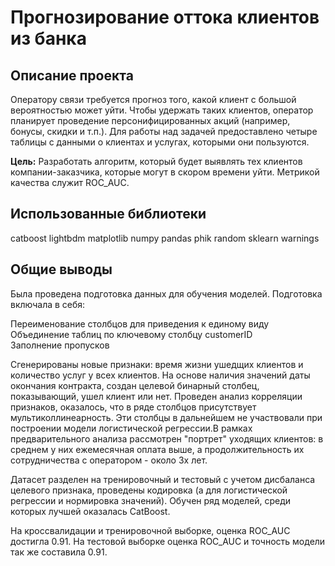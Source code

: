 # Прогнозирование оттока клиентов из банка
## Описание проекта
Оператору связи требуется прогноз того, какой клиент с большой вероятностью может уйти. Чтобы удержать таких клиентов, оператор планирует проведение персонифицированных акций (например, бонусы, скидки и т.п.). Для работы над задачей предоставлено четыре таблицы с данными о клиентах и услугах, которыми они пользуются.

**Цель:**
Разработать алгоритм, который будет выявлять тех клиентов компании-заказчика, которые могут в скором времени уйти. Метрикой качества служит ROC_AUC.


## Использованные библиотеки
catboost
lightbdm
matplotlib
numpy
pandas
phik
random
sklearn
warnings


## Общие выводы
Была проведена подготовка данных для обучения моделей. Подготовка включала в себя:

Переименование столбцов для приведения к единому виду  
Объединение таблиц по ключевому столбцу customerID  
Заполнение пропусков

Сгенерированы новые признаки: время жизни ушедщих клиентов и количество услуг у всех клиентов. На основе наличия значений даты окончания контракта, создан целевой бинарный столбец, показывающий, ушел клиент или нет. Проведен анализ корреляции признаков, оказалось, что в ряде столбцов присутствует мультиколлинеарность. Эти столбцы в дальнейшем не участвовали при построении модели логистической регрессии.В рамках предварительного анализа рассмотрен "портрет" уходящих клиентов: в среднем у них ежемесячная оплата выше, а продолжительность их сотрудничества с оператором - около 3х лет.

Датасет разделен на тренировочный и тестовый с учетом дисбаланса целевого признака, проведены кодировка (а для логистической регрессии и нормировка значений). Обучен ряд моделей, среди которых лучшей оказалась CatBoost.

На кроссвалидации и тренировочной выборке, оценка ROC_AUC достигла 0.91. На тестовой выборке оценка ROC_AUC и точность модели так же составила 0.91.
